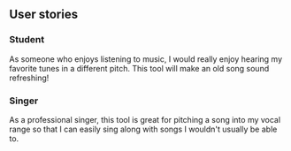 ## User stories

### Student
As someone who enjoys listening to music, I would really enjoy hearing my
favorite  tunes in a different pitch. This tool will make an old song sound refreshing!


### Singer
As a professional singer, this tool is great for pitching a song into my vocal range
so that I can easily sing along with songs I wouldn't usually be able to.